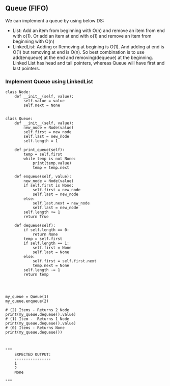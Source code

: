 ## Queue (FIFO)

We can implement a queue by using below DS:
- List: Add an item from beginning with O(n) and remove an item from end with o(1). Or add an item at end with o(1) and remove an item from beginning with O(n)
- LinkedList: Adding or Removing at begining is O(1). And adding at end is O(1) but removing at end is O(n). So best combination is to use add(enqueue) at the end and removing(dequeue) at the beginning. Linked List has head and tail pointers, whereas Queue will have first and last pointers.

### Implement Queue using LinkedList
```
class Node:
    def __init__(self, value):
        self.value = value
        self.next = None
        

class Queue:
    def __init__(self, value):
        new_node = Node(value)
        self.first = new_node
        self.last = new_node
        self.length = 1

    def print_queue(self):
        temp = self.first
        while temp is not None:
            print(temp.value)
            temp = temp.next
        
    def enqueue(self, value):
        new_node = Node(value)
        if self.first is None:
            self.first = new_node
            self.last = new_node
        else:
            self.last.next = new_node
            self.last = new_node
        self.length += 1
        return True

    def dequeue(self):
        if self.length == 0:
            return None
        temp = self.first
        if self.length == 1:
            self.first = None
            self.last = None
        else:
            self.first = self.first.next
            temp.next = None
        self.length -= 1
        return temp

 

 
my_queue = Queue(1)
my_queue.enqueue(2)

# (2) Items - Returns 2 Node
print(my_queue.dequeue().value)
# (1) Item -  Returns 1 Node
print(my_queue.dequeue().value)
# (0) Items - Returns None
print(my_queue.dequeue())



"""
    EXPECTED OUTPUT:
    ----------------
    1
    2
    None

"""
```